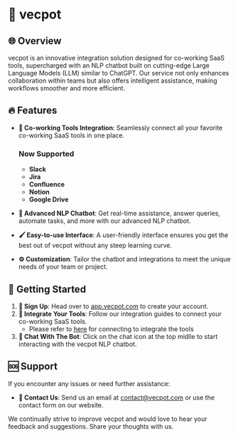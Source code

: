 # 🚀 vecpot

## 🌐 Overview

vecpot is an innovative integration solution designed for co-working SaaS tools, supercharged with an NLP chatbot built on cutting-edge Large Language Models (LLM) similar to ChatGPT. Our service not only enhances collaboration within teams but also offers intelligent assistance, making workflows smoother and more efficient.

## 🔥 Features

- **🔗 Co-working Tools Integration**: Seamlessly connect all your favorite co-working SaaS tools in one place.
    
    ### Now Supported
    - **Slack**
    - **Jira**
    - **Confluence**
    - **Notion**
    - **Google Drive**
  
- **💬 Advanced NLP Chatbot**: Get real-time assistance, answer queries, automate tasks, and more with our advanced NLP chatbot.

- **🖌️ Easy-to-use Interface**: A user-friendly interface ensures you get the best out of vecpot without any steep learning curve.

- **⚙️ Customization**: Tailor the chatbot and integrations to meet the unique needs of your team or project.


## 🚀 Getting Started

1. **📝 Sign Up**: Head over to [app.vecpot.com](https://app.vecpot.com) to create your account.
2. **🔧 Integrate Your Tools**: Follow our integration guides to connect your co-working SaaS tools.
    - Please refer to [here](https://github.com/vecpot/vecpot-supabase-hackathon/blob/main/docs/data-sources) for connecting to integrate the tools
3. **💬 Chat With The Bot**: Click on the chat icon at the top midlle to start interacting with the vecpot NLP chatbot.

## 🆘 Support

If you encounter any issues or need further assistance:
- **📧 Contact Us**: Send us an email at [contact@vecpot.com](mailto:support@vecpot.com) or use the contact form on our website.

We continually strive to improve vecpot and would love to hear your feedback and suggestions. Share your thoughts with us.